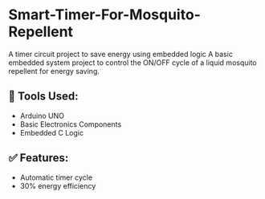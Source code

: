 # Smart-Timer-For-Mosquito-Repellent
A timer circuit project to save energy using embedded logic
A basic embedded system project to control the ON/OFF cycle of a liquid mosquito repellent for energy saving.

## 🔧 Tools Used:
- Arduino UNO
- Basic Electronics Components
- Embedded C Logic

## ✅ Features:
- Automatic timer cycle
- 30% energy efficiency
